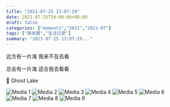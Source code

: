 ```yaml
---
title: "2021-07-25 13:07:29"
date: 2021-07-25T10:00:00+08:00
draft: false
categories: ["moments","2021","2021-07"]
tags: ["朋友圈","生活记录"]
summary: "2021-07-25 13:07:29..."
---
```


远方有一片海
我来不及去看

总会有一片海
适合我去看看

📍 Ghost Lake

![Media 1](/Moments/photos/2021-07-25/202107251307290.jpg)
![Media 2](/Moments/photos/2021-07-25/202107251307291.jpg)
![Media 3](/Moments/photos/2021-07-25/202107251307292.jpg)
![Media 4](/Moments/photos/2021-07-25/202107251307293.jpg)
![Media 5](/Moments/photos/2021-07-25/202107251307294.jpg)
![Media 6](/Moments/photos/2021-07-25/202107251307295.jpg)
![Media 7](/Moments/photos/2021-07-25/202107251307296.jpg)
![Media 8](/Moments/photos/2021-07-25/202107251307297.jpg)
![Media 9](/Moments/photos/2021-07-25/202107251307298.jpg)

